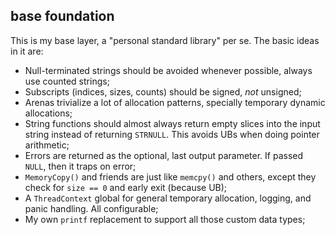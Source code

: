 ## base foundation
This is my base layer, a "personal standard library" per se.
The basic ideas in it are:
- Null-terminated strings should be avoided whenever possible, always use counted strings;
- Subscripts (indices, sizes, counts) should be signed, _not_ unsigned;
- Arenas trivialize a lot of allocation patterns, specially temporary dynamic allocations;
- String functions should almost always return empty slices into the input string instead of returning `STRNULL`. This avoids UBs when doing pointer arithmetic;
- Errors are returned as the optional, last output parameter. If passed `NULL`, then it traps on error;
- `MemoryCopy()` and friends are just like `memcpy()` and others, except they check for `size == 0` and early exit (because UB);
- A `ThreadContext` global for general temporary allocation, logging, and panic handling. All configurable;
- My own `printf` replacement to support all those custom data types;
